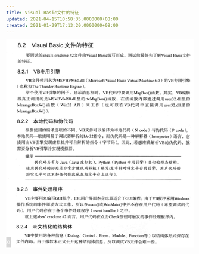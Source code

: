 ```yaml
---
title: Visual Basic文件的特征
updated: 2021-04-15T10:58:35.0000000+08:00
created: 2021-01-29T17:13:20.0000000+08:00
---
```


![image1](../../../../resources/image1-54.png)

